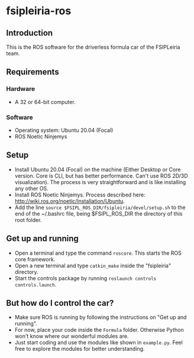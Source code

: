 # fsipleiria-ros

## Introduction

This is the ROS software for the driverless formula car of the FSIPLeiria team.

## Requirements

### Hardware 

- A 32 or 64-bit computer.

### Software

- Operating system: Ubuntu 20.04 (Focal)
- ROS Noetic Ninjemys

## Setup

- Install Ubuntu 20.04 (Focal) on the machine (Either Desktop or Core version. Core is CLI, but has better performance. Can't use ROS 2D/3D visualization). The process is very straightforward and is like installing any other OS.
- Install ROS Noetic Ninjemys. Process described here: http://wiki.ros.org/noetic/Installation/Ubuntu.
- Add the line ```source $FSIPL_ROS_DIR/fsipleiria/devel/setup.sh``` to the end of the ~/.bashrc file, being $FSIPL_ROS_DIR the directory of this root folder.

## Get up and running

- Open a terminal and type the command ```roscore```. This starts the ROS core framework.
- Open a new terminal and type ```catkin_make``` inside the "fsipleiria" directory.
- Start the controls package by running ```roslaunch controls controls.launch```.

## But how do I control the car?

- Make sure ROS is running by following the instructions on "Get up and running".
- For now, place your code inside the ```Formula``` folder. Otherwise Python won't know where our wonderful modules are.
- Just start coding and use the modules like shown in ```example.py```. Feel free to explore the modules for better understanding.